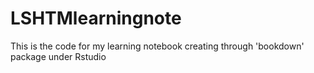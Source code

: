 # LSHTMlearningnote
This is the code for my learning notebook  creating through 'bookdown' package under Rstudio
